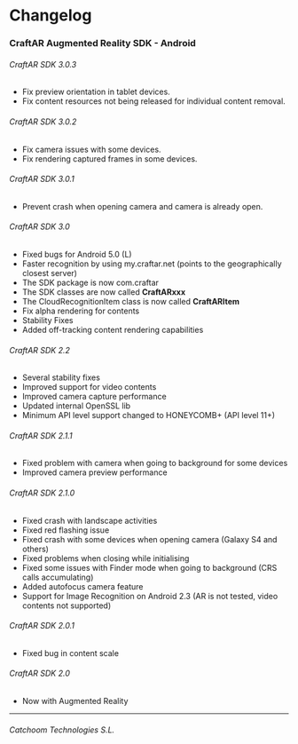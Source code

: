 Changelog
=========

### CraftAR Augmented Reality SDK - Android


###### CraftAR SDK 3.0.3
* Fix preview orientation in tablet devices.
* Fix content resources not being released for individual content removal.

###### CraftAR SDK 3.0.2
* Fix camera issues with some devices.
* Fix rendering captured frames in some devices.

###### CraftAR SDK 3.0.1
* Prevent crash when opening camera and camera is already open.

###### CraftAR SDK 3.0
* Fixed bugs for Android 5.0 (L)
* Faster recognition by using my.craftar.net (points to the geographically closest server)
* The SDK package is now com.craftar
* The SDK classes are now called **CraftARxxx**
* The CloudRecognitionItem class is now called **CraftARItem**
* Fix alpha rendering for contents
* Stability Fixes
* Added off-tracking content rendering capabilities


###### CraftAR SDK 2.2
* Several stability fixes
* Improved support for video contents
* Improved camera capture performance
* Updated internal OpenSSL lib
* Minimum API level support changed to HONEYCOMB+ (API level 11+) 

###### CraftAR SDK 2.1.1
* Fixed problem with camera when going to background for some devices
* Improved camera preview performance

###### CraftAR SDK 2.1.0
* Fixed crash with landscape activities
* Fixed red flashing issue
* Fixed crash with some devices when opening camera (Galaxy S4 and others)
* Fixed problems when closing while initialising
* Fixed some issues with Finder mode when going to background (CRS calls accumulating)
* Added autofocus camera feature
* Support for Image Recognition on Android 2.3 (AR is not tested, video contents not supported)

###### CraftAR SDK 2.0.1
* Fixed bug in content scale

###### CraftAR SDK 2.0
* Now with Augmented Reality

-----
###### Catchoom Technologies S.L.


